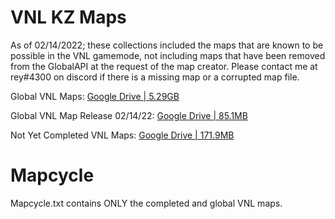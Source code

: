 # VNL KZ Maps
As of 02/14/2022; these collections included the maps that are known to be possible in the VNL gamemode, not including maps that have been removed from the GlobalAPI at the request of the map creator. Please contact me at rey#4300 on discord if there is a missing map or a corrupted map file.

Global VNL Maps: [Google Drive | 5.29GB](https://drive.google.com/file/d/1qlRHAi7buSEm7oxA6C_ZAHDBrwJTOxfp/view?usp=sharing)

Global VNL Map Release 02/14/22: [Google Drive | 85.1MB](https://drive.google.com/file/d/1Lb7jnzZGB2VDoCe1nySXYYdOCAoXw-fZ/view?usp=sharing)

Not Yet Completed VNL Maps: [Google Drive | 171.9MB](https://drive.google.com/file/d/178k3hlKoAD-0FcDgIG5dYqoC35uC22PB/view?usp=sharing)

# Mapcycle
Mapcycle.txt contains ONLY the completed and global VNL maps.
